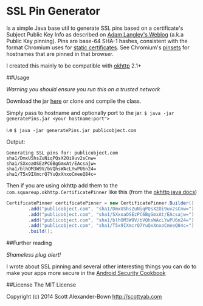 SSL Pin Generator
=================

Is a simple Java base util to generate SSL pins based on a certificate's Subject Public Key Info as described on <a href="http://goo.gl/AIx3e5">Adam Langley's Weblog</a> (a.k.a Public Key pinning). Pins are base-64 SHA-1 hashes, consistent with the format Chromium uses for <a href="http://goo.gl/XDh6je">static certificates</a>. See Chromium's <a href="http://goo.gl/4CCnGs">pinsets</a> for hostnames that are pinned in that
browser.
 
I created this mainly to be compatible with [okhttp](https://square.github.io/okhttp/) 2.1+


##Usage

*Warning you should ensure you run this on a trusted network*

Download the jar [here](https://github.com/scottyab/ssl-pin-generator/releases/download/v0.1/generatePins.jar) or clone and compile the class. 

Simply pass to hostname and optionally port to the jar. `$ java -jar generatePins.jar <your hostname:port">`


i.e `$ java -jar generatePins.jar publicobject.com`

Output:

```
Generating SSL pins for: publicobject.com
sha1/DmxUShsZuNiqPQsX2Oi9uv2sCnw=
sha1/SXxoaOSEzPC6BgGmxAt/EAcsajw=
sha1/blhOM3W9V/bVQhsWAcLYwPU6n24=
sha1/T5x9IXmcrQ7YuQxXnxoCmeeQ84c=
```

Then if you are using okhttp add them to the `com.squareup.okhttp.CertificatePinner` like this (from the [okhttp java docs](https://github.com/square/okhttp/blob/92bf318a70a9e2194e626ff2c2f4266b0bbb09e5/okhttp/src/main/java/com/squareup/okhttp/CertificatePinner.java#L160))

```java
CertificatePinner certificatePinner = new CertificatePinner.Builder()
        .add("publicobject.com", "sha1/DmxUShsZuNiqPQsX2Oi9uv2sCnw=")
        .add("publicobject.com", "sha1/SXxoaOSEzPC6BgGmxAt/EAcsajw=")
        .add("publicobject.com", "sha1/blhOM3W9V/bVQhsWAcLYwPU6n24=")
        .add("publicobject.com", "sha1/T5x9IXmcrQ7YuQxXnxoCmeeQ84c=")
        .build();
```

##Further reading

*Shameless plug alert!*

I wrote about SSL pinning and several other interesting things you can do to make your apps more secure in the [Android Security Cookbook](http://www.amazon.co.uk/Android-Security-Cookbook-Keith-Makan/dp/1782167161)

##License 
The MIT License

Copyright (c) 2014 Scott Alexander-Bown http://scottyab.com
